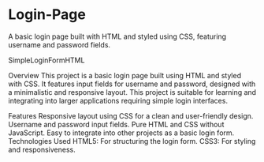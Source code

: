 # Login-Page
A basic login page built with HTML and styled using CSS, featuring username and password fields.

SimpleLoginFormHTML

Overview
This project is a basic login page built using HTML and styled with CSS. It features input fields for username and password, designed with a minimalistic and responsive layout. This project is suitable for learning and integrating into larger applications requiring simple login interfaces.

Features
Responsive layout using CSS for a clean and user-friendly design.
Username and password input fields.
Pure HTML and CSS without JavaScript.
Easy to integrate into other projects as a basic login form.
Technologies Used
HTML5: For structuring the login form.
CSS3: For styling and responsiveness.
